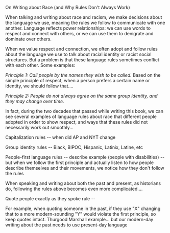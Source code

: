 On Writing about Race (and Why Rules Don't Always Work)

When talking and writing about race and racism, we make decisions about the language we use, meaning the rules we follow to communicate with one another. Language reflects power relationships: we can use words to respect and connect with others, or we can use them to denigrate and dominate over others. 

When we value respect and connection, we often adopt and follow rules about the language we use to talk about racial identity or racist social structures. But a problem is that these language rules sometimes conflict with each other. Some examples:

*Principle 1: Call people by the names they wish to be called.* Based on the simple principle of respect, when a person prefers a certain name or identity, we should follow that.... 

*Principle 2: People do not always agree on the same group identity, and they may change over time.* 

In fact, during the two decades that passed while writing this book, we can see several examples of language rules about race that different people adopted in order to show respect, and ways that these rules did not necessarily work out smoothly...

Capitalization rules -- when did AP and NYT change

Group identity rules -- Black, BIPOC, Hispanic, Latinix, Latine, etc

People-first language rules -- describe example (people with disabilities) -- but when we follow the first principle and actually listen to how people describe themselves and their movements, we notice how they don't follow the rules

When speaking and writing about both the past and present, as historians do, following the rules above becomes even more complicated.... 

Quote people exactly as they spoke rule -- 

For example, when quoting someone in the past, if they use "X" changing that to a more modern-sounding "Y" would violate the first principle, so keep quotes intact. Thurgood Marshall example... but our modern-day writing about the past needs to use present-day language





